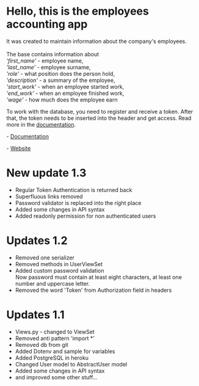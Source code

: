 
<h1>Hello, this is the employees accounting app</h1>
<p>

It was created to maintain information about the company's employees. 
<br> 
<br>The base contains information about 
<br><i>'first_name'</i> - employee name, 
<br><i>'last_name'</i> - employee surname,
<br><i>'role'</i> - what position does the person hold, 
<br><i>'description'</i> - a summary of the employee, 
<br><i>'start_work'</i> - when an employee started work, 
<br><i>'end_work'</i> - when an employee finished work, 
<br><i>'wage'</i> - how much does the employee earn
</p>

<p> To work with the database, you need to register and receive a token. After that, the token needs to be inserted into the header and get access. Read more in the <a href='https://documenter.getpostman.com/view/13557088/TVetbkxN'>documentation</a>.</p>

<p>- <a href='https://documenter.getpostman.com/view/13557088/TVetbkxN'>Documentation</a><p>
<p>- <a href='https://crudapitest.herokuapp.com/'>Website</a><p>

<h1>New update 1.3</h1>

<ul>
  <li>Regular Token Authentication is returned back</li>
  <li>Superfluous links removed</li>
  <li>Password validator is replaced into the right place</li>
  <li>Added some changes in API syntax</li>
  <li>Added readonly permission for non authenticated users</li>
</ul> 

<h1>Updates 1.2</h1>

<ul>
  <li>Removed one serializer</li>
  <li>Removed methods in UserViewSet</li>
  <li>Added custom password validation</li>
  <quote>Now password must contain at least eight characters, at least one number and uppercase letter.</quote>
  <li>Removed the word 'Token' from Authorization field in headers</li>
</ul> 

<h1>Updates 1.1</h1>

<ul>
  <li>Views.py - changed to ViewSet</li>
  <li>Removed anti pattern 'import *'</li>
  <li>Removed db from git</li>
  <li>Added Dotenv and sample for variables</li>
  <li>Added PostgreSQL in heroku</li>
  <li>Changed User model to AbstractUser model</li>
  <li>Added some changes in API syntax</li>
  <li>and improved some other stuff...</li>
</ul> 